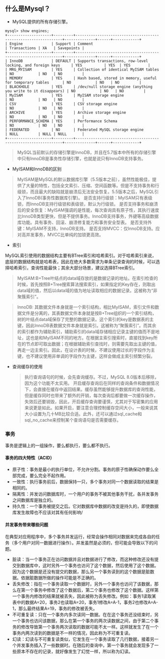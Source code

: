 ## 什么是Mysql？

* MySQL提供的所有存储引擎。
``````
mysql> show engines;
+--------------------+---------+----------------------------------------------------------------+--------------+------+------------+
| Engine             | Support | Comment                                                        | Transactions | XA   | Savepoints |
+--------------------+---------+----------------------------------------------------------------+--------------+------+------------+
| InnoDB             | DEFAULT | Supports transactions, row-level locking, and foreign keys     | YES          | YES  | YES        |
| MRG_MYISAM         | YES     | Collection of identical MyISAM tables                          | NO           | NO   | NO         |
| MEMORY             | YES     | Hash based, stored in memory, useful for temporary tables      | NO           | NO   | NO         |
| BLACKHOLE          | YES     | /dev/null storage engine (anything you write to it disappears) | NO           | NO   | NO         |
| MyISAM             | YES     | MyISAM storage engine                                          | NO           | NO   | NO         |
| CSV                | YES     | CSV storage engine                                             | NO           | NO   | NO         |
| ARCHIVE            | YES     | Archive storage engine                                         | NO           | NO   | NO         |
| PERFORMANCE_SCHEMA | YES     | Performance Schema                                             | NO           | NO   | NO         |
| FEDERATED          | NO      | Federated MySQL storage engine                                 | NULL         | NULL | NULL       |
+--------------------+---------+----------------------------------------------------------------+--------------+------+------------+
``````

> MySQL当前默认的存储引擎是InnoDB，并且在5.7版本中所有的存储引擎中只有InnoDB是事务性存储引擎，也就是说只有InnoDB支持事务。


* MyISAM和InnoDB的区别

> MyISAM是MySQL的默认数据库引擎（5.5版本之前），虽然性能极佳，提供了大量的特性，包括全文索引、压缩、空间函数等。但是不支持事务和行级锁，而且最大的缺陷就是崩溃后无法安全恢复。5.5版本之后，MySQL引入了InnoDB(事务性数据库引擎)。
> 是否支持行级锁：MyISAM只有表级锁，而InnoDB支持行级锁和表级锁，默认为行级锁。
> 是否支持事务和崩溃后的安全恢复：MyISAM强调的是性能，每次查询具有原子性，其执行速度比InnoDB类型更快，但是不提供事务。InnoDB支持事务，外键等高级数据库功能。具有事务、回滚、崩溃修复能力和事务安全型表。
> 是否支持外键：MyISAM不支持，InnoDB支持。
> 是否支持MVCC：仅InnoDB支持。应对高并发事务，MVCC比单纯的加锁更高效。

* 索引

MySQL索引使用的数据结构主要有BTree索引和哈希索引。对于哈希索引来说，底层的数据结构就是哈希表，因此在绝大多数需求为单条记录查询的时候，可以选择哈希索引，查询性能最快；其余大部分场景，建议选择BTree索引。

> MyISAM:B+Tree叶结点的data域存放的是数据记录的地址。在索引检查的时候，首先按照B+Tree搜索算法搜索索引，如果指定的Key存在，则取出data域的值，然后以data域的值为地址读取相应的数据记录。这被称为“非聚簇索引”。

> InnoDB: 其数据文件本身就是一个索引结构，相比MyISAM，索引文件和数据文件是分离的，其表数据文件本身就是按B+Tree组织的一个索引结构，树的叶结点data域保存了完整的数据记录。这个索引的key是数据表的主键，因此InnoDB表数据文件本身就是索引。这被称为“聚簇索引”。而其余的索引都作为辅助索引，辅助索引的data域存储相应记录主键的值而不是地址，这也是和MyISAM不同的地方。在根据主索引搜索时，直接找到key所在的节点即可取出数据；在根据辅助索引查找时，则需要先取出主键的值，再走一边主索引。因此，在设计表的时候，不建议使用过长的字段作为主键，也不建议使用非单调的字段作为主键，这样会做成主索引频繁分裂。

* 查询缓存的使用

  > 执行查询语句的时候，会先查询缓存。不过，MySQL 8.0版本后移除，因为这个功能不太实用。
  > 开启缓存查询后在同样的查询条件和数据情况下，会直接在缓存中返回结果。缓存虽然能够提升数据库的查询性能，但是缓存同时也带来了额外的开销，每次查询后都要做一次缓存操作，失效后还要销毁，因此，开启缓存查询要谨慎，尤其对于写密集的应用来说更是如此。如果开启，要注意合理控制缓存空间大小，一般来说其大小设置为几十MB比较合适。此外，还可以通过sql_cache和sql_no_cache来控制某个查询语句是否需要缓存。


### 事务


事务是逻辑上的一组操作，要么都执行，要么都不执行。

#### 事务的四大特性（ACID）

* 原子性：事务是最小的执行单位，不允许分割。事务的原子性确保动作要么全部完成，要么完全不起作用。
* 一致性：执行事务前后，数据保持一只，多个事务对同一个数据读取的结果是相同的。
* 隔离性：并发访问数据库时，一个用户的事务不被其他事务干扰，各并发事务之间数据库是独立的。
* 持久性：一个事务被提交之后。它对数据库中数据的改变是持久的，即使数据库发生故障也不应该对其有任何影响/


#### 并发事务带来哪些问题

在典型对应用程序中，多个事务并发运行，经常会操作相同对数据来完成各自的任务（多个用户对同一数据进行操作）。并发虽然是必须的，但可能会导致以下的问题。

* 脏读：当一个事务正在访问数据并且对数据进行了修改，而这种修改还没有提交到数据库中，这时另外一个事务也访问了这个数据，然后使用了这个数据。因为这个数据是还没有提交的数据，那么另一个事务读到的这个数据是脏数据。依据脏数据所做的操作可能是不正确的。
* 丢失修改：指在一个事务读取一个数据时，另外一个事务也访问了该数据，那么在第一个事务中修改了这个数据后，第二个事务也修改了这个数据。这样第一个事务内修改的结果就被丢失，因此被称为丢失修改。例如：事务1读取某表中的数据A=20，事务2也读取A=20，事务1修改A=A-1，事务2也修改A=A-1，那么最终结果A=19，事务的修改被丢失。
* 不可重复读：只在一个事务内多次读同一数据。在在这个事务还没结束时，另一个事务也访问该数据，那么在第一个事务的两次读数据之间，由于第二个事务的修改导致第一个事务两次读取的数据可能不太一样。这样就发生了在一个事务内两次读到的数据是不一样的情况，因此称为不可重复读。
* 幻读：幻读与不可重复读类似，它发生在一个事务读取了几行数据，接着另一个并发事务插入了一些数据时。在随后的查询中，第一个事务就会发现多了一些原本不存在的记录，就好像发生了幻觉一样，所以称为幻读。



